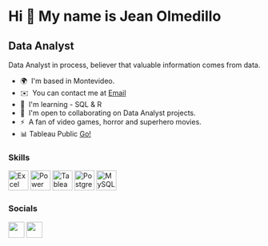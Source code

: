 Hi 👋 My name is Jean Olmedillo
===============================

Data Analyst
------------

Data Analyst in process, believer that valuable information comes from data.

* 🌍  I'm based in Montevideo.
* ✉️  You can contact me at [Email](mailto:jeanolmedillo@outlook.com)
* 🧠  I'm learning - SQL & R
* 🤝  I'm open to collaborating on Data Analyst projects.
* ⚡  A fan of video games, horror and superhero movies.
* 📊  Tableau Public [Go!](https://public.tableau.com/app/profile/jeanolmedillo)

### Skills




<p align="left">
<img src = "https://user-images.githubusercontent.com/78714438/185477230-35d88297-8468-4098-adc9-be23b5f10f5a.svg" width = 40px heigth = 40px alt = "Excel Logo">
<img src = "https://user-images.githubusercontent.com/78714438/185477857-65ec93d8-5bcb-4f6a-941e-ddb5ac30b318.svg" width = 40px heigth = 40px alt = "Power Bi Logo">
<img src = "https://user-images.githubusercontent.com/78714438/185478048-0da2380f-4d54-4164-b1bb-05ff0abdeb9b.svg" width = 40px heigth = 40px alt = "Tableau Logo">
<img src = "https://user-images.githubusercontent.com/78714438/185478183-d203fa04-1ee8-4b27-9ab1-bc4e49736637.svg" width = 40px heigth = 40px alt = "PostgresSQL Logo">
<img src = "https://user-images.githubusercontent.com/78714438/185478373-a418401c-b555-463c-a11b-9701a98932bd.svg" width = 40px heigth = 40px alt = "MySQL Logo">
</p>


### Socials

<p align="left"> <a href="https://www.github.com/jmofuture" target="_blank" rel="noreferrer"><img src="https://raw.githubusercontent.com/danielcranney/readme-generator/main/public/icons/socials/github.svg" width="32" height="32" /></a> <a href="https://www.linkedin.com/in/https://www.linkedin.com/in/jeanolmedillo/" target="_blank" rel="noreferrer"><img src="https://raw.githubusercontent.com/danielcranney/readme-generator/main/public/icons/socials/linkedin.svg" width="32" height="32" /></a></p>


